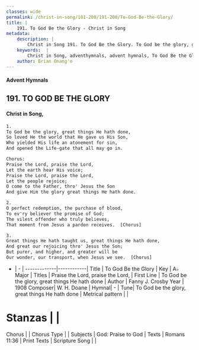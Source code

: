 ```yaml
---
classes: wide
permalink: /christ-in-song/101-200/191-200/To-God-Be-the-Glory/
title: |
    191. To God Be the Glory - Christ in Song
metadata:
    description: |
        Christ in Song 191. To God Be the Glory. To God be the glory, great things He hath done, So loved He the world that He gave us His Son, Who yielded His life an atonement for sin, And opened the Life-gate that all may go in. Chorus: Praise the Lord, praise the Lord, Let the earth hear His voice; Praise the Lord, praise the Lord,  Let the people rejoice; O come to the Father, thro' Jesus the Son And give Him the glory great things He hath done.
    keywords:  |
        Christ in Song, adventhymnals, advent hymnals, To God Be the Glory, To God be the glory, great things He hath done. Praise the Lord, praise the Lord,
    author: Brian Onang'o
---
```


#### Advent Hymnals
## 191. TO GOD BE THE GLORY
####  Christ in Song,

```txt
1.
To God be the glory, great things He hath done,
So loved He the world that He gave us His Son,
Who yielded His life an atonement for sin,
And opened the Life-gate that all may go in.

Chorus:
Praise the Lord, praise the Lord,
Let the earth hear His voice;
Praise the Lord, praise the Lord, 
Let the people rejoice;
O come to the Father, thro' Jesus the Son
And give Him the glory great things He hath done.

2.
O perfect redemption, the purchase of blood,
To ev'ry believer the promise of God;
The vilest offender who truly believes,
That moment from Jesus a pardon receives.  [Chorus]

3.
Great things He hath taught us, great things He hath done,
And great our rejoicing thro' Jesus the Son;
But purer, and higher, and greater will be
Our wonder, our transport, when Jesus we see.  [Chorus]


```

- |   -  |
-------------|------------|
Title | To God Be the Glory |
Key | A♭ Major |
Titles | Praise the Lord, praise the Lord, |
First Line | To God be the glory, great things He hath done |
Author | Fanny J. Crosby
Year | 1908
Composer| W. H. Doane |
Hymnal|  - |
Tune| To God be the glory, great things He hath done |
Metrical pattern | |
# Stanzas |  |
Chorus |  |
Chorus Type |  |
Subjects | God: Praise to God |
Texts | Romans 11:36 |
Print Texts | 
Scripture Song |  |
    
